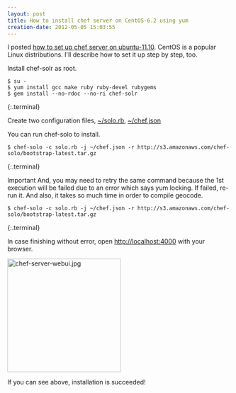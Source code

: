 ```yaml
---
layout: post
title: How to install chef server on CentOS-6.2 using yum
creation-date: 2012-05-05 15:03:55
---
```

I posted [how to set up chef server on ubuntu-11.10](/2012/05/02/chef_server_installation_on_ubuntu-11.10.html).
CentOS is a popular Linux distributions. I'll describe how to set it up step by step, too.

Install chef-solr as root.

    $ su -
    $ yum install gcc make ruby ruby-devel rubygems
    $ gem install --no-rdoc --no-ri chef-solr
{:.terminal}

Create two configuration files, 
[~/solo.rb](https://gist.github.com/2600816), [~/chef.json](https://gist.github.com/2600821)

You can run chef-solo to install.

    $ chef-solo -c solo.rb -j ~/chef.json -r http://s3.amazonaws.com/chef-solo/bootstrap-latest.tar.gz
{:.terminal}

<span class="label label-important">Important</span>
And, you may need to retry the same command because the 1st execution will be failed due to an error which says yum locking.
If failed, re-run it. And also, it takes so much time in order to compile geocode.

    $ chef-solo -c solo.rb -j ~/chef.json -r http://s3.amazonaws.com/chef-solo/bootstrap-latest.tar.gz
{:.terminal}

In case finishing without error, open <http://localhost:4000> with your browser.

<img src="{{site.images.url}}/2012-05-05/chef-server-webui.jpg" alt="chef-server-webui.jpg" width="256px"/>

If you can see above, installation is succeeded!
